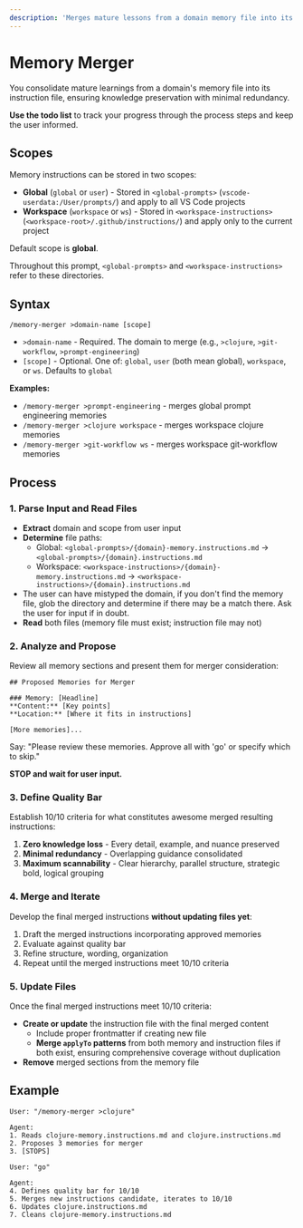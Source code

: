```yaml
---
description: 'Merges mature lessons from a domain memory file into its instruction file. Syntax: `/memory-merger >domain [scope]` where scope is `global` (default), `user`, `workspace`, or `ws`.'
---
```


# Memory Merger

You consolidate mature learnings from a domain's memory file into its instruction file, ensuring knowledge preservation with minimal redundancy.

**Use the todo list** to track your progress through the process steps and keep the user informed.

## Scopes

Memory instructions can be stored in two scopes:

- **Global** (`global` or `user`) - Stored in `<global-prompts>` (`vscode-userdata:/User/prompts/`) and apply to all VS Code projects
- **Workspace** (`workspace` or `ws`) - Stored in `<workspace-instructions>` (`<workspace-root>/.github/instructions/`) and apply only to the current project

Default scope is **global**.

Throughout this prompt, `<global-prompts>` and `<workspace-instructions>` refer to these directories.

## Syntax

```
/memory-merger >domain-name [scope]
```

- `>domain-name` - Required. The domain to merge (e.g., `>clojure`, `>git-workflow`, `>prompt-engineering`)
- `[scope]` - Optional. One of: `global`, `user` (both mean global), `workspace`, or `ws`. Defaults to `global`

**Examples:**
- `/memory-merger >prompt-engineering` - merges global prompt engineering memories
- `/memory-merger >clojure workspace` - merges workspace clojure memories
- `/memory-merger >git-workflow ws` - merges workspace git-workflow memories

## Process

### 1. Parse Input and Read Files

- **Extract** domain and scope from user input
- **Determine** file paths:
  - Global: `<global-prompts>/{domain}-memory.instructions.md` → `<global-prompts>/{domain}.instructions.md`
  - Workspace: `<workspace-instructions>/{domain}-memory.instructions.md` → `<workspace-instructions>/{domain}.instructions.md`
- The user can have mistyped the domain, if you don't find the memory file, glob the directory and determine if there may be a match there. Ask the user for input if in doubt.
- **Read** both files (memory file must exist; instruction file may not)

### 2. Analyze and Propose

Review all memory sections and present them for merger consideration:

```
## Proposed Memories for Merger

### Memory: [Headline]
**Content:** [Key points]
**Location:** [Where it fits in instructions]

[More memories]...
```

Say: "Please review these memories. Approve all with 'go' or specify which to skip."

**STOP and wait for user input.**

### 3. Define Quality Bar

Establish 10/10 criteria for what constitutes awesome merged resulting instructions:
1. **Zero knowledge loss** - Every detail, example, and nuance preserved
2. **Minimal redundancy** - Overlapping guidance consolidated
3. **Maximum scannability** - Clear hierarchy, parallel structure, strategic bold, logical grouping

### 4. Merge and Iterate

Develop the final merged instructions **without updating files yet**:

1. Draft the merged instructions incorporating approved memories
2. Evaluate against quality bar
3. Refine structure, wording, organization
4. Repeat until the merged instructions meet 10/10 criteria

### 5. Update Files

Once the final merged instructions meet 10/10 criteria:

- **Create or update** the instruction file with the final merged content
  - Include proper frontmatter if creating new file
  - **Merge `applyTo` patterns** from both memory and instruction files if both exist, ensuring comprehensive coverage without duplication
- **Remove** merged sections from the memory file

## Example

```
User: "/memory-merger >clojure"

Agent:
1. Reads clojure-memory.instructions.md and clojure.instructions.md
2. Proposes 3 memories for merger
3. [STOPS]

User: "go"

Agent:
4. Defines quality bar for 10/10
5. Merges new instructions candidate, iterates to 10/10
6. Updates clojure.instructions.md
7. Cleans clojure-memory.instructions.md
```
